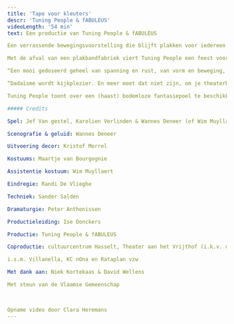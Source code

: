 ```yaml
---
title: 'Tape voor kleuters'
descr: 'Tuning People & fABULEUS'
videoLength: '54 min'
text: Een productie van Tuning People & fABULEUS

Een verrassende bewegingsvoorstelling die blijft plakken voor iedereen vanaf 4 jaar.

Met de afval van een plakbandfabriek viert Tuning People een feest voor de verbeelding. Chaplin-figuurtjes zoeken hun weg door een doolhof van plakbandlinten, kopvoeters en vogelbekdieren duiken op en om het kinderparadijs compleet te maken zijn er plakslingers, plakoorbellen en tonnen vol plaksnoep.

“Een mooi gedoseerd geheel van spanning en rust, van vorm en beweging, met veel humor en aanstekelijk spelplezier.” De Bond

“Dadaïsme wordt kijkplezier. En meer moet dat niet zijn, om je theaterbeleving los te koppelen van je geboortejaar.” De Standaard“

Tuning People toont over een (haast) bodemloze fantasiepoel te beschikken waaruit men het ene (te) gekke idee na het andere hengelt.” Knack

##### Credits

Spel: Jef Van gestel, Karolien Verlinden & Wannes Deneer (of Wim Muyllaert)  

Scenografie & geluid: Wannes Deneer

Uitvoering decor: Kristof Morrel

Kostuums: Maartje van Bourgognie

Assistentie kostuum: Wim Muyllaert

Eindregie: Randi De Vlieghe

Techniek: Sander Salden

Dramaturgie: Peter Anthonissen

Productieleiding: Ise Donckers

Productie: Tuning People & fABULEUS

Coproductie: cultuurcentrum Hasselt, Theater aan het Vrijthof (i.k.v. de Interlimburgse subsidies) & Krokusfestival

i.s.m. Villanella, KC nOna en Rataplan vzw

Met dank aan: Niek Kortekaas & David Wellens

Met steun van de Vlaamse Gemeenschap

‍

Opname video door Clara Heremans
---
```

